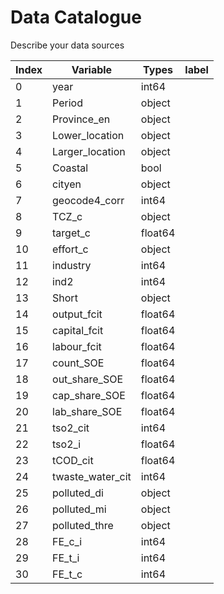 # Data Catalogue

Describe your data sources

| Index | Variable         | Types   | label |
|-------|------------------|---------|-------|
| 0     | year             | int64   |       |
| 1     | Period           | object  |       |
| 2     | Province_en      | object  |       |
| 3     | Lower_location   | object  |       |
| 4     | Larger_location  | object  |       |
| 5     | Coastal          | bool    |       |
| 6     | cityen           | object  |       |
| 7     | geocode4_corr    | int64   |       |
| 8     | TCZ_c            | object  |       |
| 9     | target_c         | float64 |       |
| 10    | effort_c         | object  |       |
| 11    | industry         | int64   |       |
| 12    | ind2             | int64   |       |
| 13    | Short            | object  |       |
| 14    | output_fcit      | float64 |       |
| 15    | capital_fcit     | float64 |       |
| 16    | labour_fcit      | float64 |       |
| 17    | count_SOE        | float64 |       |
| 18    | out_share_SOE    | float64 |       |
| 19    | cap_share_SOE    | float64 |       |
| 20    | lab_share_SOE    | float64 |       |
| 21    | tso2_cit         | int64   |       |
| 22    | tso2_i           | float64 |       |
| 23    | tCOD_cit         | float64 |       |
| 24    | twaste_water_cit | int64   |       |
| 25    | polluted_di      | object  |       |
| 26    | polluted_mi      | object  |       |
| 27    | polluted_thre    | object  |       |
| 28    | FE_c_i           | int64   |       |
| 29    | FE_t_i           | int64   |       |
| 30    | FE_t_c           | int64   |       |
